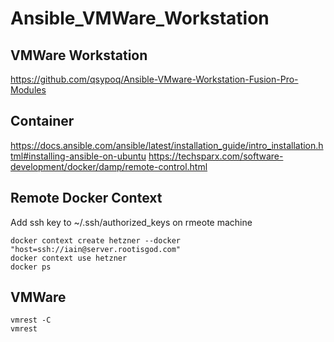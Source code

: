 # Ansible_VMWare_Workstation

## VMWare Workstation

https://github.com/qsypoq/Ansible-VMware-Workstation-Fusion-Pro-Modules

## Container

https://docs.ansible.com/ansible/latest/installation_guide/intro_installation.html#installing-ansible-on-ubuntu
https://techsparx.com/software-development/docker/damp/remote-control.html

## Remote Docker Context

Add ssh key to ~/.ssh/authorized_keys on rmeote machine

```
docker context create hetzner --docker "host=ssh://iain@server.rootisgod.com"
docker context use hetzner
docker ps
```

## VMWare

```
vmrest -C
vmrest
```